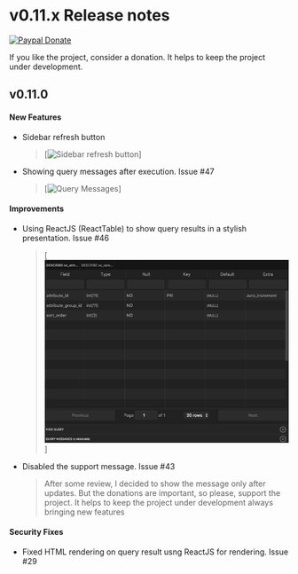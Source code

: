 # v0.11.x Release notes

[![Paypal Donate](https://img.shields.io/badge/paypal-donate-yellow.svg)](https://www.paypal.com/cgi-bin/webscr?cmd=_s-xclick&hosted_button_id=RSMB6DGK238V8)

If you like the project, consider a donation. It helps to keep the project under development.

## v0.11.0

#### New Features

- Sidebar refresh button
  > [![Sidebar refresh button](https://raw.githubusercontent.com/mtxr/vscode-sqltools/master/static/sidebar-refresh.png)]
- Showing query messages after execution. Issue #47
  > [![Query Messages](https://raw.githubusercontent.com/mtxr/vscode-sqltools/master/static/query-messsages.png)]

#### Improvements

- Using ReactJS (ReactTable) to show query results in a stylish presentation. Issue #46
  > [![Results table](https://raw.githubusercontent.com/mtxr/vscode-sqltools/master/static/results-table.png)]
- Disabled the support message. Issue #43
  > After some review, I decided to show the message only after updates. But the donations are important, so please, support the project. It helps to keep the project under development always bringing new features

#### Security Fixes

- Fixed HTML rendering on query result usng ReactJS for rendering. Issue #29
